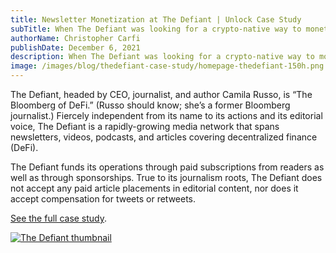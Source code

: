 ```yaml
---
title: Newsletter Monetization at The Defiant | Unlock Case Study
subTitle: When The Defiant was looking for a crypto-native way to monetize its content and newsletter subscriptions, it turned to the Unlock Protocol.
authorName: Christopher Carfi
publishDate: December 6, 2021
description: When The Defiant was looking for a crypto-native way to monetize its content and newsletter subscriptions, it turned to the Unlock Protocol.
image: /images/blog/thedefiant-case-study/homepage-thedefiant-150h.png
---
```


The Defiant, headed by CEO, journalist, and author Camila Russo, is “The Bloomberg of DeFi.” (Russo should know; she’s a former Bloomberg journalist.) Fiercely independent from its name to its actions and its editorial voice, The Defiant is a rapidly-growing media network that spans newsletters, videos, podcasts, and articles covering decentralized finance (DeFi). 

The Defiant funds its operations through paid subscriptions from readers as well as through sponsorships. True to its journalism roots, The Defiant does not accept any paid article placements in editorial content, nor does it accept compensation for tweets or retweets.

[See the full case study](https://19942922.fs1.hubspotusercontent-na1.net/hubfs/19942922/The%20Defiant%20-%20Unlock%20Case%20Study.pdf).

[![The Defiant thumbnail](/images/blog/thedefiant-case-study/thedefiant-thumbnail-2.png)](https://19942922.fs1.hubspotusercontent-na1.net/hubfs/19942922/The%20Defiant%20-%20Unlock%20Case%20Study.pdf)
